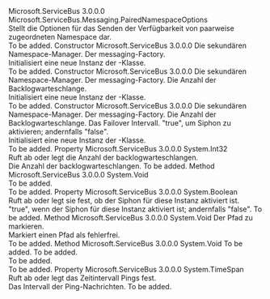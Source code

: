 <Type Name="SendAvailabilityPairedNamespaceOptions" FullName="Microsoft.ServiceBus.Messaging.SendAvailabilityPairedNamespaceOptions">
  <TypeSignature Language="C#" Value="public sealed class SendAvailabilityPairedNamespaceOptions : Microsoft.ServiceBus.Messaging.PairedNamespaceOptions" />
  <TypeSignature Language="ILAsm" Value=".class public auto ansi sealed beforefieldinit SendAvailabilityPairedNamespaceOptions extends Microsoft.ServiceBus.Messaging.PairedNamespaceOptions" />
  <TypeSignature Language="DocId" Value="T:Microsoft.ServiceBus.Messaging.SendAvailabilityPairedNamespaceOptions" />
  <TypeSignature Language="VB.NET" Value="Public NotInheritable Class SendAvailabilityPairedNamespaceOptions&#xA;Inherits PairedNamespaceOptions" />
  <TypeSignature Language="F#" Value="type SendAvailabilityPairedNamespaceOptions = class&#xA;    inherit PairedNamespaceOptions" />
  <AssemblyInfo>
    <AssemblyName>Microsoft.ServiceBus</AssemblyName>
    <AssemblyVersion>3.0.0.0</AssemblyVersion>
  </AssemblyInfo>
  <Base>
    <BaseTypeName>Microsoft.ServiceBus.Messaging.PairedNamespaceOptions</BaseTypeName>
  </Base>
  <Interfaces />
  <Docs>
    <summary>Stellt die Optionen für das Senden der Verfügbarkeit von paarweise zugeordneten Namespace dar.</summary>
    <remarks>To be added.</remarks>
  </Docs>
  <Members>
    <Member MemberName=".ctor">
      <MemberSignature Language="C#" Value="public SendAvailabilityPairedNamespaceOptions (Microsoft.ServiceBus.NamespaceManager secondaryNamespaceManager, Microsoft.ServiceBus.Messaging.MessagingFactory messagingFactory);" />
      <MemberSignature Language="ILAsm" Value=".method public hidebysig specialname rtspecialname instance void .ctor(class Microsoft.ServiceBus.NamespaceManager secondaryNamespaceManager, class Microsoft.ServiceBus.Messaging.MessagingFactory messagingFactory) cil managed" />
      <MemberSignature Language="DocId" Value="M:Microsoft.ServiceBus.Messaging.SendAvailabilityPairedNamespaceOptions.#ctor(Microsoft.ServiceBus.NamespaceManager,Microsoft.ServiceBus.Messaging.MessagingFactory)" />
      <MemberSignature Language="F#" Value="new Microsoft.ServiceBus.Messaging.SendAvailabilityPairedNamespaceOptions : Microsoft.ServiceBus.NamespaceManager * Microsoft.ServiceBus.Messaging.MessagingFactory -&gt; Microsoft.ServiceBus.Messaging.SendAvailabilityPairedNamespaceOptions" Usage="new Microsoft.ServiceBus.Messaging.SendAvailabilityPairedNamespaceOptions (secondaryNamespaceManager, messagingFactory)" />
      <MemberType>Constructor</MemberType>
      <AssemblyInfo>
        <AssemblyName>Microsoft.ServiceBus</AssemblyName>
        <AssemblyVersion>3.0.0.0</AssemblyVersion>
      </AssemblyInfo>
      <Parameters>
        <Parameter Name="secondaryNamespaceManager" Type="Microsoft.ServiceBus.NamespaceManager" />
        <Parameter Name="messagingFactory" Type="Microsoft.ServiceBus.Messaging.MessagingFactory" />
      </Parameters>
      <Docs>
        <param name="secondaryNamespaceManager">Die sekundären Namespace-Manager.</param>
        <param name="messagingFactory">Der messaging-Factory.</param>
        <summary>Initialisiert eine neue Instanz der <see cref="T:Microsoft.ServiceBus.Messaging.SendAvailabilityPairedNamespaceOptions" />-Klasse.</summary>
        <remarks>To be added.</remarks>
      </Docs>
    </Member>
    <Member MemberName=".ctor">
      <MemberSignature Language="C#" Value="public SendAvailabilityPairedNamespaceOptions (Microsoft.ServiceBus.NamespaceManager secondaryNamespaceManager, Microsoft.ServiceBus.Messaging.MessagingFactory messagingFactory, int backlogQueueCount);" />
      <MemberSignature Language="ILAsm" Value=".method public hidebysig specialname rtspecialname instance void .ctor(class Microsoft.ServiceBus.NamespaceManager secondaryNamespaceManager, class Microsoft.ServiceBus.Messaging.MessagingFactory messagingFactory, int32 backlogQueueCount) cil managed" />
      <MemberSignature Language="DocId" Value="M:Microsoft.ServiceBus.Messaging.SendAvailabilityPairedNamespaceOptions.#ctor(Microsoft.ServiceBus.NamespaceManager,Microsoft.ServiceBus.Messaging.MessagingFactory,System.Int32)" />
      <MemberSignature Language="F#" Value="new Microsoft.ServiceBus.Messaging.SendAvailabilityPairedNamespaceOptions : Microsoft.ServiceBus.NamespaceManager * Microsoft.ServiceBus.Messaging.MessagingFactory * int -&gt; Microsoft.ServiceBus.Messaging.SendAvailabilityPairedNamespaceOptions" Usage="new Microsoft.ServiceBus.Messaging.SendAvailabilityPairedNamespaceOptions (secondaryNamespaceManager, messagingFactory, backlogQueueCount)" />
      <MemberType>Constructor</MemberType>
      <AssemblyInfo>
        <AssemblyName>Microsoft.ServiceBus</AssemblyName>
        <AssemblyVersion>3.0.0.0</AssemblyVersion>
      </AssemblyInfo>
      <Parameters>
        <Parameter Name="secondaryNamespaceManager" Type="Microsoft.ServiceBus.NamespaceManager" />
        <Parameter Name="messagingFactory" Type="Microsoft.ServiceBus.Messaging.MessagingFactory" />
        <Parameter Name="backlogQueueCount" Type="System.Int32" />
      </Parameters>
      <Docs>
        <param name="secondaryNamespaceManager">Die sekundären Namespace-Manager.</param>
        <param name="messagingFactory">Der messaging-Factory.</param>
        <param name="backlogQueueCount">Die Anzahl der Backlogwarteschlange.</param>
        <summary>Initialisiert eine neue Instanz der <see cref="T:Microsoft.ServiceBus.Messaging.SendAvailabilityPairedNamespaceOptions" />-Klasse.</summary>
        <remarks>To be added.</remarks>
      </Docs>
    </Member>
    <Member MemberName=".ctor">
      <MemberSignature Language="C#" Value="public SendAvailabilityPairedNamespaceOptions (Microsoft.ServiceBus.NamespaceManager secondaryNamespaceManager, Microsoft.ServiceBus.Messaging.MessagingFactory messagingFactory, int backlogQueueCount, TimeSpan failoverInterval, bool enableSyphon);" />
      <MemberSignature Language="ILAsm" Value=".method public hidebysig specialname rtspecialname instance void .ctor(class Microsoft.ServiceBus.NamespaceManager secondaryNamespaceManager, class Microsoft.ServiceBus.Messaging.MessagingFactory messagingFactory, int32 backlogQueueCount, valuetype System.TimeSpan failoverInterval, bool enableSyphon) cil managed" />
      <MemberSignature Language="DocId" Value="M:Microsoft.ServiceBus.Messaging.SendAvailabilityPairedNamespaceOptions.#ctor(Microsoft.ServiceBus.NamespaceManager,Microsoft.ServiceBus.Messaging.MessagingFactory,System.Int32,System.TimeSpan,System.Boolean)" />
      <MemberSignature Language="F#" Value="new Microsoft.ServiceBus.Messaging.SendAvailabilityPairedNamespaceOptions : Microsoft.ServiceBus.NamespaceManager * Microsoft.ServiceBus.Messaging.MessagingFactory * int * TimeSpan * bool -&gt; Microsoft.ServiceBus.Messaging.SendAvailabilityPairedNamespaceOptions" Usage="new Microsoft.ServiceBus.Messaging.SendAvailabilityPairedNamespaceOptions (secondaryNamespaceManager, messagingFactory, backlogQueueCount, failoverInterval, enableSyphon)" />
      <MemberType>Constructor</MemberType>
      <AssemblyInfo>
        <AssemblyName>Microsoft.ServiceBus</AssemblyName>
        <AssemblyVersion>3.0.0.0</AssemblyVersion>
      </AssemblyInfo>
      <Parameters>
        <Parameter Name="secondaryNamespaceManager" Type="Microsoft.ServiceBus.NamespaceManager" />
        <Parameter Name="messagingFactory" Type="Microsoft.ServiceBus.Messaging.MessagingFactory" />
        <Parameter Name="backlogQueueCount" Type="System.Int32" />
        <Parameter Name="failoverInterval" Type="System.TimeSpan" />
        <Parameter Name="enableSyphon" Type="System.Boolean" />
      </Parameters>
      <Docs>
        <param name="secondaryNamespaceManager">Die sekundären Namespace-Manager.</param>
        <param name="messagingFactory">Der messaging-Factory.</param>
        <param name="backlogQueueCount">Die Anzahl der Backlogwarteschlange.</param>
        <param name="failoverInterval">Das Failover Intervall.</param>
        <param name="enableSyphon">"true", um Siphon zu aktivieren; andernfalls "false".</param>
        <summary>Initialisiert eine neue Instanz der <see cref="T:Microsoft.ServiceBus.Messaging.SendAvailabilityPairedNamespaceOptions" />-Klasse.</summary>
        <remarks>To be added.</remarks>
      </Docs>
    </Member>
    <Member MemberName="BacklogQueueCount">
      <MemberSignature Language="C#" Value="public int BacklogQueueCount { get; }" />
      <MemberSignature Language="ILAsm" Value=".property instance int32 BacklogQueueCount" />
      <MemberSignature Language="DocId" Value="P:Microsoft.ServiceBus.Messaging.SendAvailabilityPairedNamespaceOptions.BacklogQueueCount" />
      <MemberSignature Language="VB.NET" Value="Public ReadOnly Property BacklogQueueCount As Integer" />
      <MemberSignature Language="F#" Value="member this.BacklogQueueCount : int" Usage="Microsoft.ServiceBus.Messaging.SendAvailabilityPairedNamespaceOptions.BacklogQueueCount" />
      <MemberType>Property</MemberType>
      <AssemblyInfo>
        <AssemblyName>Microsoft.ServiceBus</AssemblyName>
        <AssemblyVersion>3.0.0.0</AssemblyVersion>
      </AssemblyInfo>
      <ReturnValue>
        <ReturnType>System.Int32</ReturnType>
      </ReturnValue>
      <Docs>
        <summary>Ruft ab oder legt die Anzahl der backlogwarteschlangen.</summary>
        <value>Die Anzahl der backlogwarteschlangen.</value>
        <remarks>To be added.</remarks>
      </Docs>
    </Member>
    <Member MemberName="ClearPairing">
      <MemberSignature Language="C#" Value="protected internal override void ClearPairing ();" />
      <MemberSignature Language="ILAsm" Value=".method familyorassemblyhidebysig virtual instance void ClearPairing() cil managed" />
      <MemberSignature Language="DocId" Value="M:Microsoft.ServiceBus.Messaging.SendAvailabilityPairedNamespaceOptions.ClearPairing" />
      <MemberSignature Language="VB.NET" Value="Protected Friend Overrides Sub ClearPairing ()" />
      <MemberSignature Language="F#" Value="override this.ClearPairing : unit -&gt; unit" Usage="sendAvailabilityPairedNamespaceOptions.ClearPairing " />
      <MemberType>Method</MemberType>
      <AssemblyInfo>
        <AssemblyName>Microsoft.ServiceBus</AssemblyName>
        <AssemblyVersion>3.0.0.0</AssemblyVersion>
      </AssemblyInfo>
      <ReturnValue>
        <ReturnType>System.Void</ReturnType>
      </ReturnValue>
      <Parameters />
      <Docs>
        <summary>To be added.</summary>
        <remarks>To be added.</remarks>
      </Docs>
    </Member>
    <Member MemberName="EnableSyphon">
      <MemberSignature Language="C#" Value="public bool EnableSyphon { get; }" />
      <MemberSignature Language="ILAsm" Value=".property instance bool EnableSyphon" />
      <MemberSignature Language="DocId" Value="P:Microsoft.ServiceBus.Messaging.SendAvailabilityPairedNamespaceOptions.EnableSyphon" />
      <MemberSignature Language="VB.NET" Value="Public ReadOnly Property EnableSyphon As Boolean" />
      <MemberSignature Language="F#" Value="member this.EnableSyphon : bool" Usage="Microsoft.ServiceBus.Messaging.SendAvailabilityPairedNamespaceOptions.EnableSyphon" />
      <MemberType>Property</MemberType>
      <AssemblyInfo>
        <AssemblyName>Microsoft.ServiceBus</AssemblyName>
        <AssemblyVersion>3.0.0.0</AssemblyVersion>
      </AssemblyInfo>
      <ReturnValue>
        <ReturnType>System.Boolean</ReturnType>
      </ReturnValue>
      <Docs>
        <summary>Ruft ab oder legt sie fest, ob der Siphon für diese Instanz aktiviert ist.</summary>
        <value>"true", wenn der Siphon für diese Instanz aktiviert ist; andernfalls "false".</value>
        <remarks>To be added.</remarks>
      </Docs>
    </Member>
    <Member MemberName="MarkPathHealthy">
      <MemberSignature Language="C#" Value="public void MarkPathHealthy (string path);" />
      <MemberSignature Language="ILAsm" Value=".method public hidebysig instance void MarkPathHealthy(string path) cil managed" />
      <MemberSignature Language="DocId" Value="M:Microsoft.ServiceBus.Messaging.SendAvailabilityPairedNamespaceOptions.MarkPathHealthy(System.String)" />
      <MemberSignature Language="VB.NET" Value="Public Sub MarkPathHealthy (path As String)" />
      <MemberSignature Language="F#" Value="member this.MarkPathHealthy : string -&gt; unit" Usage="sendAvailabilityPairedNamespaceOptions.MarkPathHealthy path" />
      <MemberType>Method</MemberType>
      <AssemblyInfo>
        <AssemblyName>Microsoft.ServiceBus</AssemblyName>
        <AssemblyVersion>3.0.0.0</AssemblyVersion>
      </AssemblyInfo>
      <ReturnValue>
        <ReturnType>System.Void</ReturnType>
      </ReturnValue>
      <Parameters>
        <Parameter Name="path" Type="System.String" />
      </Parameters>
      <Docs>
        <param name="path">Der Pfad zu markieren.</param>
        <summary>Markiert einen Pfad als fehlerfrei.</summary>
        <remarks>To be added.</remarks>
      </Docs>
    </Member>
    <Member MemberName="OnNotifyPrimarySendResult">
      <MemberSignature Language="C#" Value="protected override void OnNotifyPrimarySendResult (string path, bool success);" />
      <MemberSignature Language="ILAsm" Value=".method familyhidebysig virtual instance void OnNotifyPrimarySendResult(string path, bool success) cil managed" />
      <MemberSignature Language="DocId" Value="M:Microsoft.ServiceBus.Messaging.SendAvailabilityPairedNamespaceOptions.OnNotifyPrimarySendResult(System.String,System.Boolean)" />
      <MemberSignature Language="VB.NET" Value="Protected Overrides Sub OnNotifyPrimarySendResult (path As String, success As Boolean)" />
      <MemberSignature Language="F#" Value="override this.OnNotifyPrimarySendResult : string * bool -&gt; unit" Usage="sendAvailabilityPairedNamespaceOptions.OnNotifyPrimarySendResult (path, success)" />
      <MemberType>Method</MemberType>
      <AssemblyInfo>
        <AssemblyName>Microsoft.ServiceBus</AssemblyName>
        <AssemblyVersion>3.0.0.0</AssemblyVersion>
      </AssemblyInfo>
      <ReturnValue>
        <ReturnType>System.Void</ReturnType>
      </ReturnValue>
      <Parameters>
        <Parameter Name="path" Type="System.String" />
        <Parameter Name="success" Type="System.Boolean" />
      </Parameters>
      <Docs>
        <param name="path">To be added.</param>
        <param name="success">To be added.</param>
        <summary>To be added.</summary>
        <remarks>To be added.</remarks>
      </Docs>
    </Member>
    <Member MemberName="PingPrimaryInterval">
      <MemberSignature Language="C#" Value="public TimeSpan PingPrimaryInterval { get; set; }" />
      <MemberSignature Language="ILAsm" Value=".property instance valuetype System.TimeSpan PingPrimaryInterval" />
      <MemberSignature Language="DocId" Value="P:Microsoft.ServiceBus.Messaging.SendAvailabilityPairedNamespaceOptions.PingPrimaryInterval" />
      <MemberSignature Language="VB.NET" Value="Public Property PingPrimaryInterval As TimeSpan" />
      <MemberSignature Language="F#" Value="member this.PingPrimaryInterval : TimeSpan with get, set" Usage="Microsoft.ServiceBus.Messaging.SendAvailabilityPairedNamespaceOptions.PingPrimaryInterval" />
      <MemberType>Property</MemberType>
      <AssemblyInfo>
        <AssemblyName>Microsoft.ServiceBus</AssemblyName>
        <AssemblyVersion>3.0.0.0</AssemblyVersion>
      </AssemblyInfo>
      <ReturnValue>
        <ReturnType>System.TimeSpan</ReturnType>
      </ReturnValue>
      <Docs>
        <summary>Ruft ab oder legt das Zeitintervall Pings fest.</summary>
        <value>Das Intervall der Ping-Nachrichten.</value>
        <remarks>To be added.</remarks>
      </Docs>
    </Member>
  </Members>
</Type>